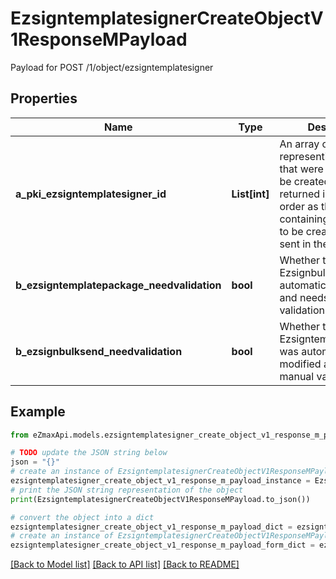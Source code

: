 # EzsigntemplatesignerCreateObjectV1ResponseMPayload

Payload for POST /1/object/ezsigntemplatesigner

## Properties

Name | Type | Description | Notes
------------ | ------------- | ------------- | -------------
**a_pki_ezsigntemplatesigner_id** | **List[int]** | An array of unique IDs representing the object that were requested to be created.  They are returned in the same order as the array containing the objects to be created that was sent in the request. | 
**b_ezsigntemplatepackage_needvalidation** | **bool** | Whether the Ezsignbulksend was automatically modified and needs a manual validation | 
**b_ezsignbulksend_needvalidation** | **bool** | Whether the Ezsigntemplatepackage was automatically modified and needs a manual validation | 

## Example

```python
from eZmaxApi.models.ezsigntemplatesigner_create_object_v1_response_m_payload import EzsigntemplatesignerCreateObjectV1ResponseMPayload

# TODO update the JSON string below
json = "{}"
# create an instance of EzsigntemplatesignerCreateObjectV1ResponseMPayload from a JSON string
ezsigntemplatesigner_create_object_v1_response_m_payload_instance = EzsigntemplatesignerCreateObjectV1ResponseMPayload.from_json(json)
# print the JSON string representation of the object
print(EzsigntemplatesignerCreateObjectV1ResponseMPayload.to_json())

# convert the object into a dict
ezsigntemplatesigner_create_object_v1_response_m_payload_dict = ezsigntemplatesigner_create_object_v1_response_m_payload_instance.to_dict()
# create an instance of EzsigntemplatesignerCreateObjectV1ResponseMPayload from a dict
ezsigntemplatesigner_create_object_v1_response_m_payload_form_dict = ezsigntemplatesigner_create_object_v1_response_m_payload.from_dict(ezsigntemplatesigner_create_object_v1_response_m_payload_dict)
```
[[Back to Model list]](../README.md#documentation-for-models) [[Back to API list]](../README.md#documentation-for-api-endpoints) [[Back to README]](../README.md)



